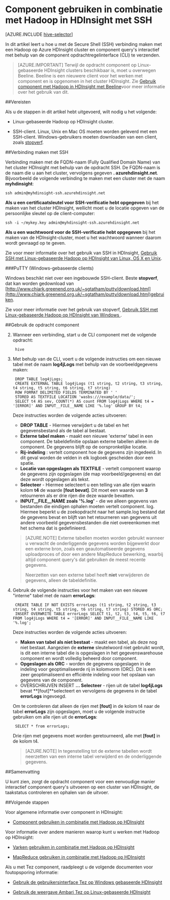 <properties
   pageTitle="Gebruik de component-shell in HDInsight (Hadoop) | Microsoft Azure"
   description="Informatie over het gebruik van de shell component met een HDInsight op basis van Linux-cluster. U wordt informatie over het verbinden met het HDInsight-cluster via SSh en vervolgens gebruikt u de component Shell interactief uitvoeren van query's."
   services="hdinsight"
   documentationCenter=""
   authors="Blackmist"
   manager="jhubbard"
   editor="cgronlun"
    tags="azure-portal"/>

<tags
   ms.service="hdinsight"
   ms.devlang="na"
   ms.topic="article"
   ms.tgt_pltfrm="na"
   ms.workload="big-data"
   ms.date="10/04/2016"
   ms.author="larryfr"/>

# <a name="use-hive-with-hadoop-in-hdinsight-with-ssh"></a>Component gebruiken in combinatie met Hadoop in HDInsight met SSH

[AZURE.INCLUDE [hive-selector](../../includes/hdinsight-selector-use-hive.md)]

In dit artikel leert u hoe u met de Secure Shell (SSH) verbinding maken met een Hadoop op Azure HDInsight cluster en component query's interactief met behulp van de component opdrachtregelinterface (CLI) te verzenden.

> [AZURE.IMPORTANT] Terwijl de opdracht component op Linux-gebaseerde HDInsight clusters beschikbaar is, moet u overwegen Beeline. Beeline is een nieuwere client voor het werken met component en is opgenomen in het cluster HDInsight. Zie [Gebruik component met Hadoop in HDInsight met Beeline](hdinsight-hadoop-use-hive-beeline.md)voor meer informatie over het gebruik van dit.

##<a id="prereq"></a>Vereisten

Als u de stappen in dit artikel hebt uitgevoerd, wilt nodig u het volgende:

* Linux-gebaseerde Hadoop op HDInsight cluster.

* SSH-client. Linux, Unix en Mac OS moeten worden geleverd met een SSH-client. Windows-gebruikers moeten downloaden van een client, zoals [stopverf](http://www.chiark.greenend.org.uk/~sgtatham/putty/download.html).

##<a id="ssh"></a>Verbinding maken met SSH

Verbinding maken met de FQDN-naam (Fully Qualified Domain Name) van het cluster HDInsight met behulp van de opdracht SSH. De FQDN-naam is de naam die u aan het cluster, vervolgens gegeven **. azurehdinsight.net**. Bijvoorbeeld de volgende verbinding te maken met een cluster met de naam **myhdinsight**:

    ssh admin@myhdinsight-ssh.azurehdinsight.net

**Als u een certificaatsleutel voor SSH-verificatie hebt opgegeven** bij het maken van het cluster HDInsight, wellicht moet u de locatie opgeven van de persoonlijke sleutel op de client-computer:

    ssh -i ~/mykey.key admin@myhdinsight-ssh.azurehdinsight.net

**Als u een wachtwoord voor de SSH-verificatie hebt opgegeven** bij het maken van de HDInsight-cluster, moet u het wachtwoord wanneer daarom wordt gevraagd op te geven.

Zie voor meer informatie over het gebruik van SSH in HDInsight, [Gebruik SSH met Linux-gebaseerde Hadoop op HDInsight van Linux, OS X en Unix](hdinsight-hadoop-linux-use-ssh-unix.md).

###<a name="putty-windows-based-clients"></a>PuTTY (Windows-gebaseerde clients)

Windows beschikt niet over een ingebouwde SSH-client. Beste **stopverf**, dat kan worden gedownload van [http://www.chiark.greenend.org.uk/~sgtatham/putty/download.html](http://www.chiark.greenend.org.uk/~sgtatham/putty/download.html)gebruiken.

Zie voor meer informatie over het gebruik van stopverf, [Gebruik SSH met Linux-gebaseerde Hadoop op HDInsight van Windows ](hdinsight-hadoop-linux-use-ssh-windows.md).

##<a id="hive"></a>Gebruik de opdracht component

2. Wanneer een verbinding, start u de CLI component met de volgende opdracht:

        hive

3. Met behulp van de CLI, voert u de volgende instructies om een nieuwe tabel met de naam **log4jLogs** met behulp van de voorbeeldgegevens maken:

        DROP TABLE log4jLogs;
        CREATE EXTERNAL TABLE log4jLogs (t1 string, t2 string, t3 string, t4 string, t5 string, t6 string, t7 string)
        ROW FORMAT DELIMITED FIELDS TERMINATED BY ' '
        STORED AS TEXTFILE LOCATION 'wasbs:///example/data/';
        SELECT t4 AS sev, COUNT(*) AS count FROM log4jLogs WHERE t4 = '[ERROR]' AND INPUT__FILE__NAME LIKE '%.log' GROUP BY t4;

    Deze instructies worden de volgende acties uitvoeren:

    * **DROP TABLE** - Hiermee verwijdert u de tabel en het gegevensbestand als de tabel al bestaat.
    * **Externe tabel maken** - maakt een nieuwe 'externe' tabel in een component. De tabeldefinitie opslaan externe tabellen alleen in de component. De gegevens blijft op de oorspronkelijke locatie.
    * **Rij-indeling** : vertelt component hoe de gegevens zijn ingedeeld. In dit geval worden de velden in elk logboek gescheiden door een spatie.
    * **Locatie van opgeslagen als TEXTFILE** - vertelt component waarop de gegevens zijn opgeslagen (de map voorbeeld/gegevens) en dat deze wordt opgeslagen als tekst.
    * **Selecteer** - Hiermee selecteert u een telling van alle rijen waarin kolom **t4** de waarde **[fout bevat]**. Dit moet een waarde van **3** retourneren als er drie rijen die deze waarde bevatten.
    * **INPUT__FILE__NAME zoals '%.log'** - die we alleen gegevens van bestanden die eindigen ophalen moeten vertelt component. log. Hiermee beperkt u de zoekopdracht naar het sample.log bestand dat de gegevens bevat en blijft van het retourneren van gegevens uit andere voorbeeld gegevensbestanden die niet overeenkomen met het schema dat is gedefinieerd.

    > [AZURE.NOTE] Externe tabellen moeten worden gebruikt wanneer u verwacht de onderliggende gegevens worden bijgewerkt door een externe bron, zoals een geautomatiseerde gegevens uploadproces of door een andere MapReduce bewerking, waarbij altijd component query's dat gebruiken de meest recente gegevens.
    >
    > Neerzetten van een externe tabel heeft **niet** verwijderen de gegevens, alleen de tabeldefinitie.

4. Gebruik de volgende instructies voor het maken van een nieuwe "interne" tabel met de naam **errorLogs**:

        CREATE TABLE IF NOT EXISTS errorLogs (t1 string, t2 string, t3 string, t4 string, t5 string, t6 string, t7 string) STORED AS ORC;
        INSERT OVERWRITE TABLE errorLogs SELECT t1, t2, t3, t4, t5, t6, t7 FROM log4jLogs WHERE t4 = '[ERROR]' AND INPUT__FILE__NAME LIKE '%.log';

    Deze instructies worden de volgende acties uitvoeren:

    * **Maken van tabel als niet bestaat** - maakt een tabel, als deze nog niet bestaat. Aangezien de **externe** sleutelwoord niet gebruikt wordt, is dit een interne tabel die is opgeslagen in het gegevenswarehouse component en wordt volledig beheerd door component.
    * **Opgeslagen als ORC** - worden de gegevens opgeslagen in de indeling voor geoptimaliseerde rij in kolomvorm (ORC). Dit is een zeer geoptimaliseerd en efficiënte indeling voor het opslaan van gegevens van de component.
    * OVERSCHRIJVEN INSERT **... Selecteer** - rijen uit de tabel **log4jLogs** bevat **[fout]**selecteert en vervolgens de gegevens in de tabel **errorLogs** ingevoegd.

    Om te controleren dat alleen de rijen met **[fout]** in de kolom t4 naar de tabel **errorLogs** zijn opgeslagen, moet u de volgende instructie gebruiken om alle rijen uit de **errorLogs**:

        SELECT * from errorLogs;

    Drie rijen met gegevens moet worden geretourneerd, alle met **[fout]** in de kolom t4.

    > [AZURE.NOTE] In tegenstelling tot de externe tabellen wordt neerzetten van een interne tabel verwijderd en de onderliggende gegevens.

##<a id="summary"></a>Samenvatting

U kunt zien, zorgt de opdracht component voor een eenvoudige manier interactief component query's uitvoeren op een cluster van HDInsight, de taakstatus controleren en ophalen van de uitvoer.

##<a id="nextsteps"></a>Volgende stappen

Voor algemene informatie over component in HDInsight:

* [Component gebruiken in combinatie met Hadoop op HDInsight](hdinsight-use-hive.md)

Voor informatie over andere manieren waarop kunt u werken met Hadoop op HDInsight:

* [Varken gebruiken in combinatie met Hadoop op HDInsight](hdinsight-use-pig.md)

* [MapReduce gebruiken in combinatie met Hadoop op HDInsight](hdinsight-use-mapreduce.md)

Als u met Tez component, raadpleegt u de volgende documenten voor foutopsporing informatie:

* [Gebruik de gebruikersinterface Tez op Windows gebaseerde HDInsight](hdinsight-debug-tez-ui.md)

* [Gebruik de weergave Ambari Tez op Linux-gebaseerde HDInsight](hdinsight-debug-ambari-tez-view.md)

[hdinsight-sdk-documentation]: http://msdnstage.redmond.corp.microsoft.com/library/dn479185.aspx

[azure-purchase-options]: http://azure.microsoft.com/pricing/purchase-options/
[azure-member-offers]: http://azure.microsoft.com/pricing/member-offers/
[azure-free-trial]: http://azure.microsoft.com/pricing/free-trial/

[apache-tez]: http://tez.apache.org
[apache-hive]: http://hive.apache.org/
[apache-log4j]: http://en.wikipedia.org/wiki/Log4j
[hive-on-tez-wiki]: https://cwiki.apache.org/confluence/display/Hive/Hive+on+Tez
[import-to-excel]: http://azure.microsoft.com/documentation/articles/hdinsight-connect-excel-power-query/


[hdinsight-use-oozie]: hdinsight-use-oozie.md
[hdinsight-analyze-flight-data]: hdinsight-analyze-flight-delay-data.md

[putty]: http://www.chiark.greenend.org.uk/~sgtatham/putty/download.html

[hdinsight-provision]: hdinsight-provision-clusters.md
[hdinsight-submit-jobs]: hdinsight-submit-hadoop-jobs-programmatically.md
[hdinsight-upload-data]: hdinsight-upload-data.md



[powershell-here-strings]: http://technet.microsoft.com/library/ee692792.aspx


[img-hdi-hive-powershell-output]: ./media/hdinsight-use-hive/HDI.Hive.PowerShell.Output.png

